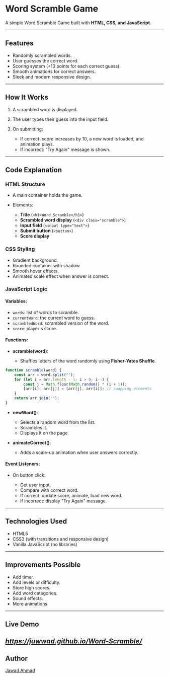 # Word Scramble Game

A simple Word Scramble Game built with **HTML, CSS, and JavaScript**.

---

## Features

* Randomly scrambled words.
* User guesses the correct word.
* Scoring system (+10 points for each correct guess).
* Smooth animations for correct answers.
* Sleek and modern responsive design.

---

## How It Works

1. A scrambled word is displayed.
2. The user types their guess into the input field.
3. On submitting:

   * If correct: score increases by 10, a new word is loaded, and animation plays.
   * If incorrect: "Try Again" message is shown.

---

## Code Explanation

### HTML Structure

* A main container holds the game.
* Elements:

  * **Title** (`<h1>Word Scramble</h1>`)
  * **Scrambled word display** (`<div class="scramble">`)
  * **Input field** (`<input type="text">`)
  * **Submit button** (`<button>`)
  * **Score display**

### CSS Styling

* Gradient background.
* Rounded container with shadow.
* Smooth hover effects.
* Animated scale effect when answer is correct.

### JavaScript Logic

#### Variables:

* `words`: list of words to scramble.
* `currentWord`: the current word to guess.
* `scrambledWord`: scrambled version of the word.
* `score`: player's score.

#### Functions:

* **scramble(word)**:

  * Shuffles letters of the word randomly using **Fisher-Yates Shuffle**.

```javascript
function scramble(word) {
    const arr = word.split("");
    for (let i = arr.length - 1; i > 0; i--) {
        const j = Math.floor(Math.random() * (i + 1));
        [arr[i], arr[j]] = [arr[j], arr[i]]; // swapping elements
    }
    return arr.join("");
}
```

* **newWord()**:

  * Selects a random word from the list.
  * Scrambles it.
  * Displays it on the page.

* **animateCorrect()**:

  * Adds a scale-up animation when user answers correctly.

#### Event Listeners:

* On button click:

  * Get user input.
  * Compare with correct word.
  * If correct: update score, animate, load new word.
  * If incorrect: display "Try Again" message.

---

## Technologies Used

* HTML5
* CSS3 (with transitions and responsive design)
* Vanilla JavaScript (no libraries)

---

## Improvements Possible

* Add timer.
* Add levels or difficulty.
* Store high scores.
* Add word categories.
* Sound effects.
* More animations.

---

## Live Demo

*https://juwwad.github.io/Word-Scramble/*
---

## Author

[Jawad Ahmad](https://github.com/juwwad)
